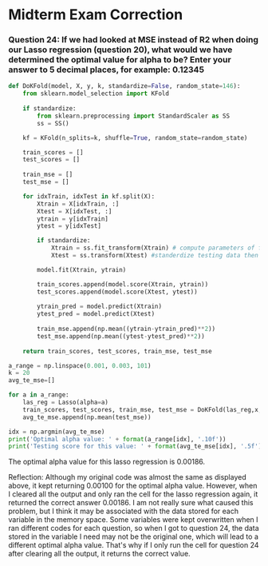 # Midterm Exam Correction

### Question 24: If we had looked at MSE instead of R2 when doing our Lasso regression (question 20), what would we have determined the optimal value for alpha to be? Enter your answer to 5 decimal places, for example: 0.12345

```python
def DoKFold(model, X, y, k, standardize=False, random_state=146):
    from sklearn.model_selection import KFold
    
    if standardize:
        from sklearn.preprocessing import StandardScaler as SS
        ss = SS()

    kf = KFold(n_splits=k, shuffle=True, random_state=random_state)

    train_scores = []
    test_scores = []
    
    train_mse = []
    test_mse = []

    for idxTrain, idxTest in kf.split(X):
        Xtrain = X[idxTrain, :]
        Xtest = X[idxTest, :]
        ytrain = y[idxTrain]
        ytest = y[idxTest]

        if standardize:
            Xtrain = ss.fit_transform(Xtrain) # compute parameters of feature scaling based on training data
            Xtest = ss.transform(Xtest) #standerdize testing data then 

        model.fit(Xtrain, ytrain)

        train_scores.append(model.score(Xtrain, ytrain))
        test_scores.append(model.score(Xtest, ytest))
        
        ytrain_pred = model.predict(Xtrain)
        ytest_pred = model.predict(Xtest)
        
        train_mse.append(np.mean((ytrain-ytrain_pred)**2))
        test_mse.append(np.mean((ytest-ytest_pred)**2)) 
        
    return train_scores, test_scores, train_mse, test_mse
```

```python
a_range = np.linspace(0.001, 0.003, 101)
k = 20
avg_te_mse=[]

for a in a_range:
    las_reg = Lasso(alpha=a)
    train_scores, test_scores, train_mse, test_mse = DoKFold(las_reg,x,y,k,standardize=True)
    avg_te_mse.append(np.mean(test_mse))

idx = np.argmin(avg_te_mse)
print('Optimal alpha value: ' + format(a_range[idx], '.10f'))
print('Testing score for this value: ' + format(avg_te_mse[idx], '.5f'))
```
The optimal alpha value for this lasso regression is 0.00186.

Reflection: Although my original code was almost the same as displayed above, it kept returning 0.00100 for the optimal alpha value. However, when I cleared all the output and only ran the cell for the lasso regression again, it returned  the correct answer 0.00186. I am not really sure what caused this problem, but I think it may be associated with the data stored for each variable in the memory space. Some variables were kept overwritten when I ran different codes for each question, so when I got to question 24, the data stored in the variable I need may not be the original one, which will lead to a different optimal alpha value. That's why if I only run the cell for question 24 after clearing all the output, it returns the correct value. 



